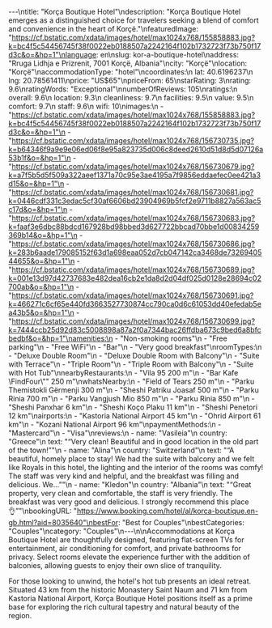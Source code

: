 ---\ntitle: "Korça Boutique Hotel"\ndescription: "Korça Boutique Hotel emerges as a distinguished choice for travelers seeking a blend of comfort and convenience in the heart of Korçë."\nfeaturedImage: "https://cf.bstatic.com/xdata/images/hotel/max1024x768/155858883.jpg?k=bc4f5c54456745f38f0022eb0188507a2242164f102b1732723f73b750f17d3c&o=&hp=1"\nlanguage: en\nslug: kor-a-boutique-hotel\naddress: "Rruga Lidhja e Prizrenit, 7001 Korçë, Albania"\ncity: "Korçë"\nlocation: "Korçë"\naccommodationType: "hotel"\ncoordinates:\n  lat: 40.6196237\n  lng: 20.78561411\nprice: "US$65"\npriceFrom: 65\nstarRating: 3\nrating: 9.6\nratingWords: "Exceptional"\nnumberOfReviews: 105\nratings:\n  overall: 9.6\n  location: 9.3\n  cleanliness: 9.7\n  facilities: 9.5\n  value: 9.5\n  comfort: 9.7\n  staff: 9.6\n  wifi: 10\nimages:\n  - "https://cf.bstatic.com/xdata/images/hotel/max1024x768/155858883.jpg?k=bc4f5c54456745f38f0022eb0188507a2242164f102b1732723f73b750f17d3c&o=&hp=1"\n  - "https://cf.bstatic.com/xdata/images/hotel/max1024x768/156730735.jpg?k=b64346f9a9e9e06ed06f8e95a823735d006c8deed2610d51d8d5d07126a53b1f&o=&hp=1"\n  - "https://cf.bstatic.com/xdata/images/hotel/max1024x768/156730679.jpg?k=a7f5b5d5f509a322aeef1371a70c95e3ae4195a7f9856eddaefec0ee421a3d15&o=&hp=1"\n  - "https://cf.bstatic.com/xdata/images/hotel/max1024x768/156730681.jpg?k=0446cdf331c3edac5cf30af6606bd23904969b5fcf2e9711b8827a563ac5c17d&o=&hp=1"\n  - "https://cf.bstatic.com/xdata/images/hotel/max1024x768/156730683.jpg?k=faaf3e6dbc88bdcd167928bd98bbed3d627722bbcad70bbe1d00834259369b14&o=&hp=1"\n  - "https://cf.bstatic.com/xdata/images/hotel/max1024x768/156730686.jpg?k=283b6aade179085152f63d1a698eaa052d7cb047142ca3468de7326940544655&o=&hp=1"\n  - "https://cf.bstatic.com/xdata/images/hotel/max1024x768/156730689.jpg?k=001e13d97d42737683e482dea16cb2e1da8d2d04df025d0128e28694c02700ab&o=&hp=1"\n  - "https://cf.bstatic.com/xdata/images/hotel/max1024x768/156730691.jpg?k=466271c6cf65e440fd3663527730874cc790ca0d6c61053dd40efedab5ea43b5&o=&hp=1"\n  - "https://cf.bstatic.com/xdata/images/hotel/max1024x768/156730699.jpg?k=7444ccb25d92d83c5008898a87a2f0a7344bac26ffdba673c9bed6a8bfcbedbf&o=&hp=1"\namenities:\n  - "Non-smoking rooms"\n  - "Free parking"\n  - "Free WiFi"\n  - "Bar"\n  - "Very good breakfast"\nroomTypes:\n  - "Deluxe Double Room"\n  - "Deluxe Double Room with Balcony"\n  - "Suite with Terrace"\n  - "Triple Room"\n  - "Triple Room with Balcony"\n  - "Suite with Hot Tub"\nnearbyRestaurants:\n  - "Vila 95 200 m"\n  - "Bar Kafe \FindFour\\"\" 250 m"\nwhatsNearby:\n  - "Field of Tears 250 m"\n  - "Parku Themistokli Gërmenji 300 m"\n  - "Sheshi Patriku Joasaf 500 m"\n  - "Parku Rinia 700 m"\n  - "Parku Vangjush Mio 850 m"\n  - "Parku Rinia 850 m"\n  - "Sheshi Panxhar 6 km"\n  - "Sheshi Koço Plaku 11 km"\n  - "Sheshi Penetori 12 km"\nairports:\n  - "Kastoria National Airport 45 km"\n  - "Ohrid Airport 61 km"\n  - "Kozani National Airport 96 km"\npaymentMethods:\n  - "Mastercard"\n  - "Visa"\nreviews:\n  - name: "Vasileia"\n    country: "Greece"\n    text: "“Very clean! Beautiful and in good location in the old part of the town!”"\n  - name: "Alina"\n    country: "Switzerland"\n    text: "“A beautiful, homely place to stay! We had the suite with balcony and we felt like Royals in this hotel, the lighting and the interior of the rooms was comfy! The staff was very kind and helpful, and the breakfast was filling and delicious. We...”"\n  - name: "Kledon"\n    country: "Albania"\n    text: "“Great property, very clean and comfortable, the staff is very friendly. The breakfast was very good and delicious. I strongly recommend this place 👌”"\nbookingURL: "https://www.booking.com/hotel/al/korca-boutique.en-gb.html?aid=8035640"\nbestFor: "Best for Couples"\nbestCategories: "Couples"\ncategory: "Couples"\n---\n\nAccommodations at Korça Boutique Hotel are thoughtfully designed, featuring flat-screen TVs for entertainment, air conditioning for comfort, and private bathrooms for privacy. Select rooms elevate the experience further with the addition of balconies, allowing guests to enjoy their own slice of tranquility.

For those looking to unwind, the hotel's hot tub presents an ideal retreat. Situated 43 km from the historic Monastery Saint Naum and 71 km from Kastoria National Airport, Korça Boutique Hotel positions itself as a prime base for exploring the rich cultural tapestry and natural beauty of the region.